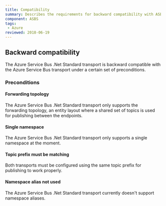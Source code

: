 ```yaml
---
title: Compatibility
summary: Describes the requirements for backward compatibility with ASB transport
component: ASBS
tags:
 - Azure
reviewed: 2018-06-19
---
```


## Backward compatibility

The Azure Service Bus .Net Standard transport is backward compatible with the Azure Service Bus transport under a certain set of preconditions.

### Preconditions

#### Forwarding topology

The Azure Service Bus .Net Standard transport only supports the forwarding topology, an entity layout where a shared set of topics is used for publishing between the endpoints.

#### Single namespace

The Azure Service Bus .Net Standard transport only supports a single namespace at the moment.

#### Topic prefix must be matching

Both transports must be configured using the same topic prefix for publishing to work properly.

#### Namespace alias not used

The Azure Service Bus .Net Standard transport currently doesn't support namespace aliases.